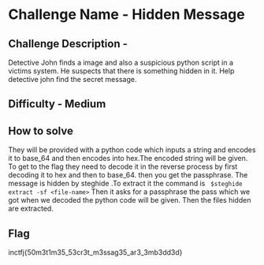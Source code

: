 # Challenge Name - Hidden Message

## Challenge Description -
Detective John finds a image and also a suspicious python script in a victims system. He suspects that there is something hidden in it. Help detective john find the secret message.

## Difficulty - Medium

## How to solve

They will be provided with a python code which inputs a string and encodes it to base_64 and then encodes into hex.The encoded string will be given.
To get to the flag they need to decode it in the reverse process by first decoding it to hex and then to base_64. then you get the passphrase.
The message is hidden by steghide .To extract it the command is
``` $steghide extract -sf <file-name>```
Then it asks for a passphrase the pass which we got when we decoded the python code will be given. Then the files hidden are extracted.

## Flag

inctfj{50m3t1m35_53cr3t_m3ssag35_ar3_3mb3dd3d}
